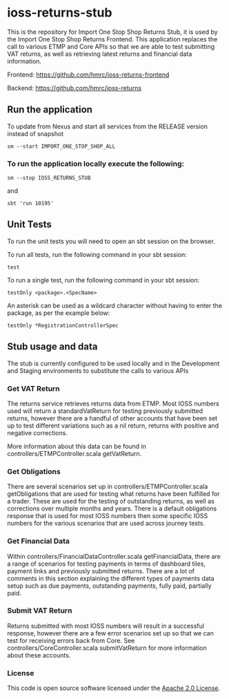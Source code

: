 
# ioss-returns-stub

This is the repository for Import One Stop Shop Returns Stub, it is used by the Import One Stop Shop Returns Frontend.
This application replaces the call to various ETMP and Core APIs so that we are able to test submitting VAT returns,
as well as retrieving latest returns and financial data information.

Frontend: https://github.com/hmrc/ioss-returns-frontend

Backend: https://github.com/hmrc/ioss-returns

## Run the application

To update from Nexus and start all services from the RELEASE version instead of snapshot
```
sm --start IMPORT_ONE_STOP_SHOP_ALL
```

### To run the application locally execute the following:
```
sm --stop IOSS_RETURNS_STUB
```
and
```
sbt 'run 10195'
```

Unit Tests
------------

To run the unit tests you will need to open an sbt session on the browser.

To run all tests, run the following command in your sbt session:
```
test
```

To run a single test, run the following command in your sbt session:
```
testOnly <package>.<SpecName>
```

An asterisk can be used as a wildcard character without having to enter the package, as per the example below:
```
testOnly *RegistrationControllerSpec
```

## Stub usage and data

The stub is currently configured to be used locally and in the Development and Staging environments to substitute the
calls to various APIs

### Get VAT Return

The returns service retrieves returns data from ETMP. Most IOSS numbers used will return a standardVatReturn for testing
previously submitted returns, however there are a handful of other accounts that have been set up to test different 
variations such as a nil return, returns with positive and negative corrections.

More information about this data can be found in controllers/ETMPController.scala getVatReturn. 

### Get Obligations

There are several scenarios set up in controllers/ETMPController.scala getObligations that are used for testing what
returns have been fulfilled for a trader. These are used for the testing of outstanding returns, as well as
corrections over multiple months and years. There is a default obligations response that is used for most IOSS numbers then
some specific IOSS numbers for the various scenarios that are used across journey tests.

### Get Financial Data

Within controllers/FinancialDataController.scala getFinancialData, there are a range of scenarios for testing payments in 
terms of dashboard tiles, payment links and previously submitted returns. There are a lot of comments in this section explaining
the different types of payments data setup such as due payments, outstanding payments, fully paid, partially paid.

### Submit VAT Return

Returns submitted with most IOSS numbers will result in a successful response, however there are a few error scenarios set up
so that we can test for receiving errors back from Core. See controllers/CoreController.scala submitVatReturn for more
information about these accounts.

### License

This code is open source software licensed under the [Apache 2.0 License]("http://www.apache.org/licenses/LICENSE-2.0.html").
